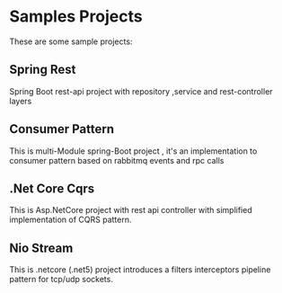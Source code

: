 # Samples Projects

These are some sample projects:

## Spring Rest
Spring Boot rest-api project with repository ,service and rest-controller layers

## Consumer Pattern
This is multi-Module spring-Boot project , it's an implementation to consumer pattern based on rabbitmq  events and rpc calls

## .Net Core Cqrs
This is Asp.NetCore project with rest api controller with simplified implementation of CQRS pattern.

## Nio Stream
This is .netcore (.net5) project introduces a filters interceptors pipeline pattern for tcp/udp sockets. 
